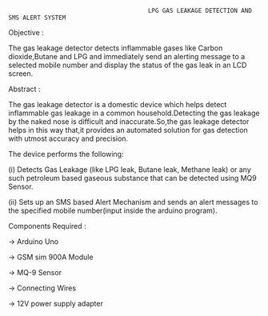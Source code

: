                                            LPG GAS LEAKAGE DETECTION AND SMS ALERT SYSTEM
                                           
                                           
Objective :

The gas leakage detector detects inflammable gases like Carbon dioxide,Butane and LPG and immediately send an alerting message to a selected mobile number and display the status of the gas leak in an LCD screen.

Abstract :

The gas leakage detector is a domestic device which helps detect inflammable gas leakage in a common household.Detecting the gas leakage by the naked nose is difficult and inaccurate.So,the gas leakage detector helps in this way that,it provides an automated solution for gas detection with utmost accuracy and precision.

The device performs the following:

(i) Detects Gas Leakage (like LPG leak, Butane leak, Methane leak) or any such petroleum based gaseous substance that can be detected using MQ9 Sensor.

(ii) Sets up an SMS based Alert Mechanism and sends an alert messages to the specified mobile number(input inside the arduino program).

Components Required :

-> Arduino Uno

-> GSM sim 900A Module

-> MQ-9 Sensor

-> Connecting Wires

-> 12V power supply adapter
